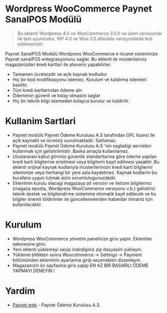 
# Wordpress WooCommerce Paynet SanalPOS Modülü 

> Bu eklenti Wordpress 4.0 ve WooCommerce 3.0.0 ve üzeri versiyonlar ile tam uyumludur. WP 4.0 ve Woo 3.0 altindaki versiyonlarda test edilmemistir. 

Paynet SanalPOS Modülü Wordpress WooCommerce e-ticaret sisteminize Paynet sanalPOS entegrasyonunu saglar. Bu eklenti ile müsterileirniz magazanizdan kredi kartlari ile alisveris yapabilirler. 

  - Tamamen ücretsizdir ve açik kaynak kodludur.
  - Hiç bir kod modifikasyonu istemez. Kurulum ve kaldirma islemleri basittir.
  - Tüm kredi kartlarindan ödeme alir.
  - Ödemenin güvenli ve kolay olmasini saglar
  - Hiç bir teknik bilgi istemeden kolayca kurulur ve kaldirilir. 

# Kullanim Sartlari

  - Paynet modülü Paynet Ödeme Kurulusu A.S tarafindan GPL lisansi ile açik kaynakli ve ücretsiz sunulmaktadir. Satilamaz.
  - Paynet modülü Paynet Ödeme Kurulusu A.S 'nin sagladigi servisleri kullanmak için gelistirilmistir. Baska amaçla kullanilamaz.
  - Uluslararasi kabul görmüs güvenlik standartlarina göre ödeme yapilan kredi karti bilgilerine erisilmesi veya bilgilerin kayit edilmesi yasaktir. Bu eklenti orijinal kaynak kodlariyla müsterilerinizin kredi karti bilgilerini siteminize veya herhangi bir yere asla kaydetmez. Kaynak kodlarini bu kurallara uygun tutmak sizin sorumlulugunuzdadir.
  - Eklentinin kurulu olacagi magazaya ait version ve iletisim bilgileriniz (magaza eposta, Wordpress WooCommerce versiyonu v.b.) gelistirici teknik destek ve bilgilendirme sistemine otomatik kayit edilecek ve bu bilgiler önemli bildirimler ile güncellemelerden haberdar olmaniz için kullanilacaktir.


# Kurulum 
  - Wordpress WooCommerce yönetim panelinize giris yapin. Eklentiler sekmesine girin.
  - Yeni eklenti yüklemeyi seçip indirdiginiz zip dosyasini yükleyin.
  - Yükleme bittikten sonra Woocommerce -> Settings -> Payment bölümünden eklentinin ayarlarina girip seçenekleri düzenleyin.
  - Magazanizin ön sayfasina giris yapip EN AZ BIR BASARILI ÖDEME YAPMAYI DENEYIN !

# Yardim 

* [Paynet web](https://paynet.com.tr) - Paynet Ödeme Kurulusu A.S.

